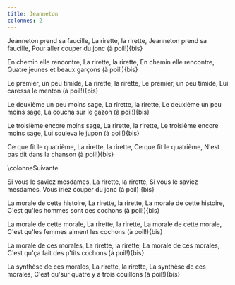 ```yaml
---
title: Jeanneton
colonnes: 2
---
```

Jeanneton prend sa faucille,
La rirette, la rirette,
Jeanneton prend sa faucille,
Pour aller couper du jonc (à poil!){bis}

En chemin elle rencontre,
La rirette, la rirette,
En chemin elle rencontre,
Quatre jeunes et beaux garçons (à poil!){bis}

Le premier, un peu timide,
La rirette, la rirette,
Le premier, un peu timide,
Lui caressa le menton (à poil!){bis}

Le deuxième un peu moins sage,
La rirette, la rirette,
Le deuxième un peu moins sage,
La coucha sur le gazon (à poil!){bis}

Le troisième encore moins sage,
La rirette, la rirette,
Le troisième encore moins sage,
Lui souleva le jupon (à poil!){bis}

Ce que fit le quatrième,
La rirette, la rirette,
Ce que fit le quatrième,
N'est pas dit dans la chanson (à poil!){bis}

\colonneSuivante

Si vous le saviez mesdames,
La rirette, la rirette,
Si vous le saviez mesdames,
Vous iriez couper du jonc (à poil) {bis}

La morale de cette histoire,
La rirette, la rirette,
La morale de cette histoire,
C'est qu'les hommes sont des cochons (à poil!){bis}

La morale de cette morale,
La rirette, la rirette,
La morale de cette morale,
C'est qu'les femmes aiment les cochons (à poil!){bis}

La morale de ces morales,
La rirette, la rirette,
La morale de ces morales,
C'est qu'ça fait des p'tits cochons (à poil!){bis}

La synthèse de ces morales,
La rirette, la rirette,
La synthèse de ces morales,
C'est qu'sur quatre y a trois couillons (à poil!){bis}